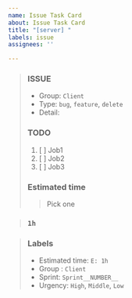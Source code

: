 ```yaml
---
name: Issue Task Card
about: Issue Task Card
title: "[server] "
labels: issue
assignees: ''

---
```


> ### ISSUE
> * Group:  `Client`
> * Type: `bug`, `feature`, `delete`
> * Detail: 
> 
> ### TODO
> 1. [ ]  Job1
> 2. [ ]  Job2
> 3. [ ]  Job3
> 
> ### Estimated time
> > Pick one
> 

> ### `1h`

> ### Labels
> * Estimated time: `E: 1h`
> * Group : `Client`
> * Sprint: `Sprint__NUMBER__`
> * Urgency: `High`, `Middle`, `Low`
